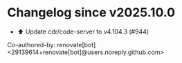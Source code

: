 # Changelog since v2025.10.0
- ⬆️ Update cdr/code-server to v4.104.3 (#944)

Co-authored-by: renovate[bot] <29139614+renovate[bot]@users.noreply.github.com> 
